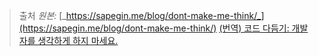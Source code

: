 >  출처
> _원본:_ [_https://sapegin.me/blog/dont-make-me-think/_](https://sapegin.me/blog/dont-make-me-think/)
>  [(번역) 코드 다듬기: 개발자를 생각하게 하지 마세요.](https://medium.com/@jiwoochoics/%EB%B2%88%EC%97%AD-%EC%BD%94%EB%93%9C-%EB%8B%A4%EB%93%AC%EA%B8%B0-%EA%B0%9C%EB%B0%9C%EC%9E%90%EB%A5%BC-%EC%83%9D%EA%B0%81%ED%95%98%EA%B2%8C-%ED%95%98%EC%A7%80-%EB%A7%88%EC%84%B8%EC%9A%94-51e1f623044d)
